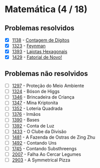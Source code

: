 # Matemática (4 / 18)



## Problemas resolvidos

- [x]  [1138](https://www.beecrowd.com.br/judge/pt/problems/view/1138) - [Contagem de Dígitos](https://github.com/potigol/beecrowd/blob/master/src/1100/1138.poti)
- [x]  [1323](https://www.beecrowd.com.br/judge/pt/problems/view/1323) - [Feynman](https://github.com/potigol/beecrowd/blob/master/src/1300/1323.poti)
- [x]  [1393](https://www.beecrowd.com.br/judge/pt/problems/view/1393) - [Lajotas Hexagonais](https://github.com/potigol/beecrowd/blob/master/src/1300/1393.poti)
- [x]  [1429](https://www.beecrowd.com.br/judge/pt/problems/view/1429) - [Fatorial de Novo!](https://github.com/potigol/beecrowd/blob/master/src/1400/1429.poti)

## Problemas não resolvidos

- [ ]  [1297](https://www.beecrowd.com.br/judge/pt/problems/view/1297) - Proteção do Meio Ambiente
- [ ]  [1324](https://www.beecrowd.com.br/judge/pt/problems/view/1324) - Bóson de Higgs
- [ ]  [1346](https://www.beecrowd.com.br/judge/pt/problems/view/1346) - Brincadeira de Criança
- [ ]  [1347](https://www.beecrowd.com.br/judge/pt/problems/view/1347) - Mina Kriptonita
- [ ]  [1352](https://www.beecrowd.com.br/judge/pt/problems/view/1352) - Loteria Quadrada
- [ ]  [1376](https://www.beecrowd.com.br/judge/pt/problems/view/1376) - Irmãos
- [ ]  [1390](https://www.beecrowd.com.br/judge/pt/problems/view/1390) - Bases
- [ ]  [1392](https://www.beecrowd.com.br/judge/pt/problems/view/1392) - Conta de Luz
- [ ]  [1433](https://www.beecrowd.com.br/judge/pt/problems/view/1433) - O Clube da Divisão
- [ ]  [1481](https://www.beecrowd.com.br/judge/pt/problems/view/1481) - A Fazenda de Ostras de Zing Zhu
- [ ]  [1492](https://www.beecrowd.com.br/judge/pt/problems/view/1492) - Contando Uns
- [ ]  [1745](https://www.beecrowd.com.br/judge/pt/problems/view/1745) - Contando Substhreengs
- [ ]  [2007](https://www.beecrowd.com.br/judge/pt/problems/view/2007) - Falha Ao Cercar Legumes
- [ ]  [2903](https://www.beecrowd.com.br/judge/pt/problems/view/2903) - A Symmetrical Pizza